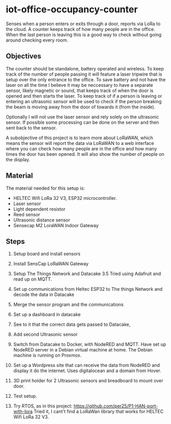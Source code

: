 # iot-office-occupancy-counter
Senses when a person enters or exits through a door, reports via LoRa to the cloud.
A counter keeps track of how many people are in the office. When the last person is leaving this is a good way to check without going around checking every room.
## Objectives
The counter should be standalone, battery operated and wireless. To keep track of the number of people passing it will feature a laser tripwire that is setup over the only entrance to the office. To save battery and not have the laser on all the time I believe it may be neccessary to have a separate sensor, likely magnetic or sound, that keeps track of when the door is opened and then starts the laser. To keep track of if a person is leaving or entering an ultrasonic sensor will be used to check if the person breaking the beam is moving away from the door of towards it (from the inside).

Optionally I will not use the laser sensor and rely solely on the ultrasonic sensor. If possible some processing can be done on the server and then sent back to the sensor.

A subobjective of this project is to learn more about LoRaWAN, which means the sensor will report the data via LoRaWAN to a web interface where you can check how many people are in the office and how many times the door has been opened. It will also show the number of people on the display.


## Material
The material needed for this setup is:

* HELTEC Wifi LoRa 32 V3, ESP32 microcontroller.
* Laser sensor
* Light dependent resistor
* Reed sensor
* Ultrasonic distance sensor 
* Sensecap M2 LoraWAN Indoor Gateway

## Steps
1. Setup board and install sensors
2. Install SensCap LoRaWAN Gateway
3. Setup The Things Network and Datacake
3.5 Tried using Adafruit and read up on MQTT.
4. Set up communications from Heltec ESP32 to The things Network and decode the data in Datacake
5. Merge the sensor program and the communications
6.  Set up a dashboard in datacake
7. See to it that the correct data gets passed to Datacake,
8. Add second Ultrasonic sensor 
9. Switch from Datacake to Docker, with NodeRED and MQTT. Have set up NodeRED server in a Debian virtual machine at home. The Debian machine is running on Proxmox.
10. Set up a Wordpress site that can receive the data from NodeRED and display it do the internet. Uses digitalocean and a domain from Hover.
11. 3D print holder for 2 Ultrasonic sensors and breadboard to mount over door.
13. Test setup.

    
14. Try RTOS, as in this project: https://github.com/per25/P1-HAN-port-with-lora
    Tried it, I cant't find a LoRaWan library that works for HELTEC Wifi LoRa 32 V3.
